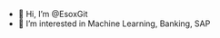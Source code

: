 - 👋 Hi, I’m @EsoxGit
- 👀 I’m interested in Machine Learning, Banking, SAP

<!---
EsoxGit/EsoxGit is a ✨ special ✨ repository because its `README.md` (this file) appears on your GitHub profile.
You can click the Preview link to take a look at your changes.
--->
